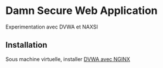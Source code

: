 # Damn Secure Web Application
Experimentation avec DVWA et NAXSI



## Installation
Sous machine virtuelle, installer [DVWA avec NGINX](DVWA.MD)
